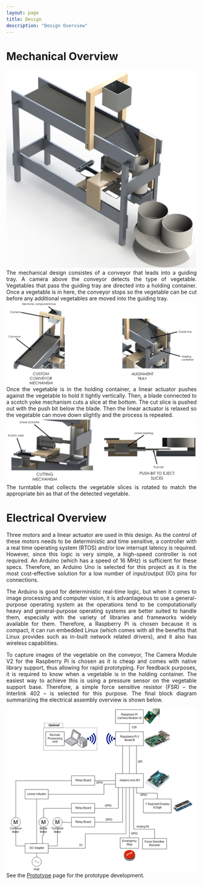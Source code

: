 ```yaml
---
layout: page
title: Design
description: "Design Overview"
---
```


# Mechanical Overview
<div style="text-align:center"><img src="/img/mechoverview.png" /></div>
<div style="text-align: justify">The mechanical design consistes of a conveyor that leads into a guiding tray. A camera above the conveyor detects the type of vegetable. Vegetables that pass the guiding tray are directed into a holding container. Once a vegetable is in here, the conveyor stops so the vegetable can be cut before any additional vegetables are moved into the guiding tray.</div>
<div style="text-align:center"><img src="/img/detailview1.png" width="600" /></div>
<div style="text-align: justify">Once the vegetable is in the holding container, a linear actuator pushes against the vegetable to hold it tightly vertically. Then, a blade connected to a scotch yoke mechanism cuts a slice at the bottom. The cut slice is pushed out with the push bit below the blade. Then the linear actuator is relaxed so the vegetable can move down slightly and the process is repeated.</div>
<div style="text-align:center"><img src="/img/detailview2.png" width="600" /></div>
<div style="text-align: justify">The turntable that collects the vegetable slices is rotated to match the appropriate bin as that of the detected vegetable.</div>

# Electrical Overview
<p><div style="text-align: justify">Three motors and a linear actuator are used in this design. As the control of these motors needs to be deterministic and time sensitive, a controller with a real time operating system (RTOS) and/or low interrupt latency is required. However, since this logic is very simple, a high-speed controller is not required. An Arduino (which has a speed of 16 MHz) is sufficient for these specs. Therefore, an Arduino Uno is selected for this project as it is the most cost-effective solution for a low number of input/output (IO) pins for connections.</div></p>
<p><div style="text-align: justify">The Arduino is good for deterministic real-time logic, but when it comes to image processing and computer vision, it is advantageous to use a general-purpose operating system as the operations tend to be computationally heavy and general-purpose operating systems are better suited to handle them, especially with the variety of libraries and frameworks widely available for them. Therefore, a Raspberry Pi is chosen because it is compact, it can run embedded Linux (which comes with all the benefits that Linux provides such as in-built network related drivers), and it also has wireless capabilities.</div></p>
<p><div style="text-align: justify">To capture images of the vegetable on the conveyor, The Camera Module V2 for the Raspberry Pi is chosen as it is cheap and comes with native library support, thus allowing for rapid prototyping. For feedback purposes, it is required to know when a vegetable is in the holding container. The easiest way to achieve this is using a pressure sensor on the vegetable support base. Therefore, a simple force sensitive resistor (FSR) – the Interlink 402 – is selected for this purpose. The final block diagram summarizing the electrical assembly overview is shown below.</div></p>
<div style="text-align:center"><img src="/img/elecoverview.png" /></div>
<div style="text-align: justify">See the <a href="/prototype/">Prototype</a> page for the prototype development.</div>